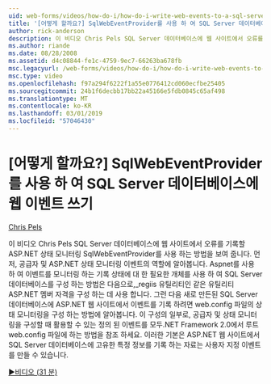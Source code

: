 ```yaml
---
uid: web-forms/videos/how-do-i/how-do-i-write-web-events-to-a-sql-server-database-using-the-sqlwebeventprovider
title: '[어떻게 할까요?] SqlWebEventProvider를 사용 하 여 SQL Server 데이터베이스에 웹 이벤트 쓰기 | Microsoft Docs'
author: rick-anderson
description: 이 비디오 Chris Pels SQL Server 데이터베이스에 웹 사이트에서 오류를 기록할 ASP.NET 상태 모니터링 SqlWebEventProvider를 사용 하는 방법을 보여 줍니다. 첫 번째 지우기...
ms.author: riande
ms.date: 08/28/2008
ms.assetid: d4c08844-fe1c-4759-9ec7-66263ba678fb
msc.legacyurl: /web-forms/videos/how-do-i/how-do-i-write-web-events-to-a-sql-server-database-using-the-sqlwebeventprovider
msc.type: video
ms.openlocfilehash: f97a294f6222f1a55e0776412cd060ecfbe25405
ms.sourcegitcommit: 24b1f6decbb17bb22a45166e5fdb0845c65af498
ms.translationtype: MT
ms.contentlocale: ko-KR
ms.lasthandoff: 03/01/2019
ms.locfileid: "57046430"
---
```

<a name="how-do-i-write-web-events-to-a-sql-server-database-using-the-sqlwebeventprovider"></a>[어떻게 할까요?] SqlWebEventProvider를 사용 하 여 SQL Server 데이터베이스에 웹 이벤트 쓰기
====================
[Chris Pels](https://twitter.com/chrispels)

이 비디오 Chris Pels SQL Server 데이터베이스에 웹 사이트에서 오류를 기록할 ASP.NET 상태 모니터링 SqlWebEventProvider를 사용 하는 방법을 보여 줍니다. 먼저, 공급자 및 ASP.NET 상태 모니터링 이벤트의 역할에 알아봅니다. Aspnet를 사용 하 여 이벤트를 모니터링 하는 기록 상태에 대 한 필요한 개체를 사용 하 여 SQL Server 데이터베이스를 구성 하는 방법은 다음으로,\_regiis 유틸리티인 같은 유틸리티 ASP.NET 멤버 자격을 구성 하는 데 사용 합니다. 그런 다음 새로 만든된 SQL Server 데이터베이스에 ASP.NET 웹 사이트에서 이벤트를 기록 하려면 web.config 파일의 상태 모니터링을 구성 하는 방법에 알아봅니다. 이 구성의 일부로, 공급자 및 상태 모니터링을 구성할 때 활용할 수 있는 정의 된 이벤트를 모두.NET Framework 2.0에서 루트 web.config 파일에 하는 방법을 참조 하세요. 이러한 기본은 ASP.NET 웹 사이트에서 SQL Server 데이터베이스에 고유한 특정 정보를 기록 하는 자료는 사용자 지정 이벤트를 만들 수 있습니다.

[&#9654;비디오 (31 분)](https://channel9.msdn.com/Blogs/ASP-NET-Site-Videos/how-do-i-write-web-events-to-a-sql-server-database-using-the-sqlwebeventprovider)
